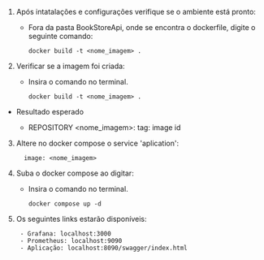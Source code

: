 1. Após intatalações e configurações verifique se o ambiente está pronto:

   - Fora da pasta BookStoreApi, onde se encontra o dockerfile, digite o seguinte comando:

         docker build -t <nome_imagem> .
         
2. Verificar se a imagem foi criada:

   - Insira o comando no terminal.

         docker build -t <nome_imagem> .
         
 - Resultado esperado

   - REPOSITORY <nome_imagem>: tag: image id
   
3. Altere no docker compose o service 'aplication':

         image: <nome_imagem> 
   
4. Suba o docker compose ao digitar:

   - Insira o comando no terminal.

         docker compose up -d

5. Os seguintes links estarão disponíveis:

        - Grafana: localhost:3000
        - Prometheus: localhost:9090
        - Aplicação: localhost:8090/swagger/index.html
